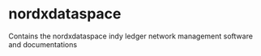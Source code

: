 # nordxdataspace

Contains the nordxdataspace indy ledger network management software and documentations

